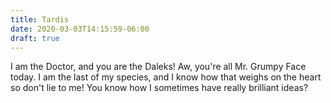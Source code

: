 ```yaml
---
title: Tardis
date: 2020-03-03T14:15:59-06:00
draft: true
---
```

I am the Doctor, and you are the Daleks! Aw, you're all Mr. Grumpy Face today. I am the last of my species, and I know how that weighs on the heart so don't lie to me! You know how I sometimes have really brilliant ideas?